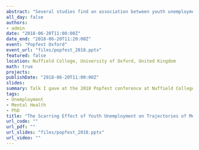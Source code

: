 ```yaml
---
abstract: "Several studies find an association between youth unemployment and mental wellbeing in later life. However, little work has been carried out to explore how this association changes through the life course. Such information is important for understanding the pathways through which such an association might arise. In this presentation, I present the results of an analysis which looks at the association between months unemployment between ages 18-21 and trajectories of mental wellbeing between ages 22-60. I find persistent differences between those with experiences of youth unemployment and those without which grow or dimish through time depending on the unemployment rate faced at ages 18-21. The work is preliminary and contributes to the first chapter of my PhD thesis."
all_day: false
authors: 
- admin
date: "2018-06-20T11:00:00Z"
date_end: "2018-06-20T11:20:00Z"
event: "Popfest Oxford"
event_url: "files/popfest_2018.pptx"
featured: false
location: Nuffield College, University of Oxford, United Kingdom
math: true
projects:
publishDate: "2018-06-20T11:00:00Z"
slides: 
summary: Talk I gave at the 2018 Popfest conference at Nuffield College, Oxford University.
tags: 
- Unemployment
- Mental Health
- PhD
title: "The Scarring Effect of Youth Unemployment on Trajectories of Mental Health and Subjective Wellbeing"
url_code: ""
url_pdf: ""
url_slides: "files/popfest_2018.pptx"
url_video: ""
---
```

